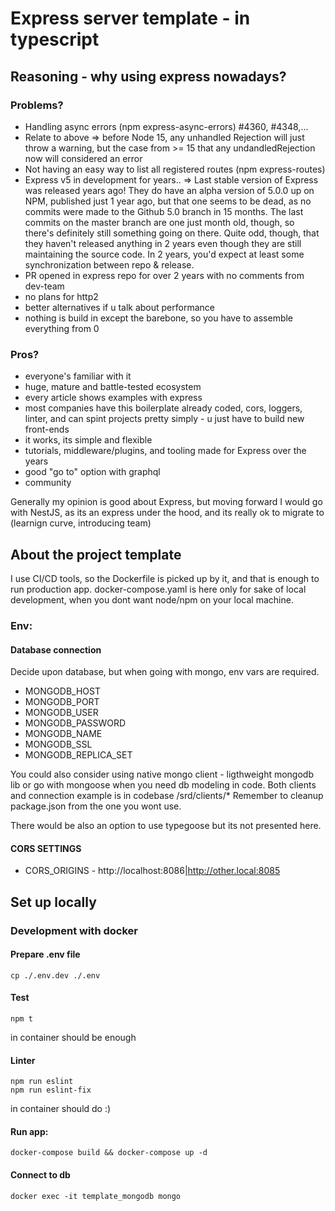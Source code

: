 # Express server template - in typescript
## Reasoning - why using express nowadays?

### Problems?
 - Handling async errors (npm express-async-errors) #4360, #4348,...
 - Relate to above => before Node 15, any unhandled Rejection will just throw a warning, 
but the case from >= 15 that any undandledRejection now will considered an error
 - Not having an easy way to list all registered routes (npm express-routes)
 - Express v5 in development for years.. =>
Last stable version of Express was released years ago! They do have an alpha version of 5.0.0 up on NPM, published just 1 year ago, but that one seems to be dead, as no commits were made to the Github 5.0 branch in 15 months.
The last commits on the master branch are one just month old, though, so there's definitely still something going on there. Quite odd, though, that they haven't released anything in 2 years even though they are still maintaining the source code. In 2 years, you'd expect at least some synchronization between repo & release.
 - PR opened in express repo for over 2 years with no comments from dev-team
 - no plans for http2
 - better alternatives if u talk about performance
 - nothing is build in except the barebone, so you have to assemble everything from 0

### Pros?
 - everyone's familiar with it
 - huge, mature and battle-tested ecosystem
 - every article shows examples with express
 - most companies have this boilerplate already coded, cors, loggers, linter, 
and can spint projects pretty simply - u just have to build new front-ends
 - it works, its simple and flexible
 - tutorials, middleware/plugins, and tooling made for Express over the years
 - good "go to" option with graphql
 - community

Generally my opinion is good about Express, but moving forward I would go with NestJS,
as its an express under the hood, and its really ok to migrate to (learnign curve, introducing team)

## About the project template
I use CI/CD tools, so the Dockerfile is picked up by it, and that is enough to run production app.
docker-compose.yaml is here only for sake of local development, when you dont want node/npm on your local machine.

### Env:
#### Database connection

Decide upon database, but when going with mongo, env vars are required.

 - MONGODB_HOST
 - MONGODB_PORT
 - MONGODB_USER
 - MONGODB_PASSWORD
 - MONGODB_NAME
 - MONGODB_SSL
 - MONGODB_REPLICA_SET

You could also consider using native mongo client - ligthweight mongodb lib
or go with mongoose when you need db modeling in code.
Both clients and connection example is in codebase /srd/clients/*
Remember to cleanup package.json from the one you wont use.

There would be also an option to use typegoose but its not presented here.

#### CORS SETTINGS
- CORS_ORIGINS - http://localhost:8086|http://other.local:8085

## Set up locally

### Development with docker

#### Prepare .env file
```
cp ./.env.dev ./.env
```

#### Test
```
npm t
```
in container should be enough

#### Linter
```
npm run eslint
npm run eslint-fix
```
in container should do :)

#### Run app:
```
docker-compose build && docker-compose up -d
```

#### Connect to db
```
docker exec -it template_mongodb mongo
```
